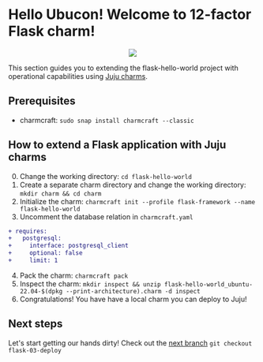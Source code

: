 # Hello Ubucon! Welcome to 12-factor Flask charm!

<p align="center">
    <img src="https://res.cloudinary.com/canonical/image/fetch/f_auto,q_auto,fl_sanitize,c_fill,w_200,h_200/https://api.charmhub.io/api/v1/media/download/charm_g5MbnEy7wX7GTPtr20TcB16YCvXXZu2Y_icon_e08d61629f52f85dd79e8222b8b2360a7377af42e1a0f22fceca778ec3226d7c.png">
</p>

This section guides you to extending the flask-hello-world project with operational capabilities
using [Juju charms](https://juju.is/).

## Prerequisites

- charmcraft: `sudo snap install charmcraft --classic`

## How to extend a Flask application with Juju charms

0. Change the working directory: `cd flask-hello-world`
1. Create a separate charm directory and change the working directory: `mkdir charm && cd charm`
2. Initialize the charm: `charmcraft init --profile flask-framework --name flask-hello-world`
3. Uncomment the database relation in `charmcraft.yaml`
  ```diff
  + requires:
  +   postgresql:
  +     interface: postgresql_client
  +     optional: false
  +     limit: 1
  ```
4. Pack the charm: `charmcraft pack`
5. Inspect the charm: `mkdir inspect && unzip flask-hello-world_ubuntu-22.04-$(dpkg --print-architecture).charm -d inspect`
6. Congratulations! You have have a local charm you can deploy to Juju!

## Next steps

Let's start getting our hands dirty! Check out the [next branch](https://github.com/yanksyoon/hello-ubucon/tree/flask-03-deploy) `git checkout flask-03-deploy`
